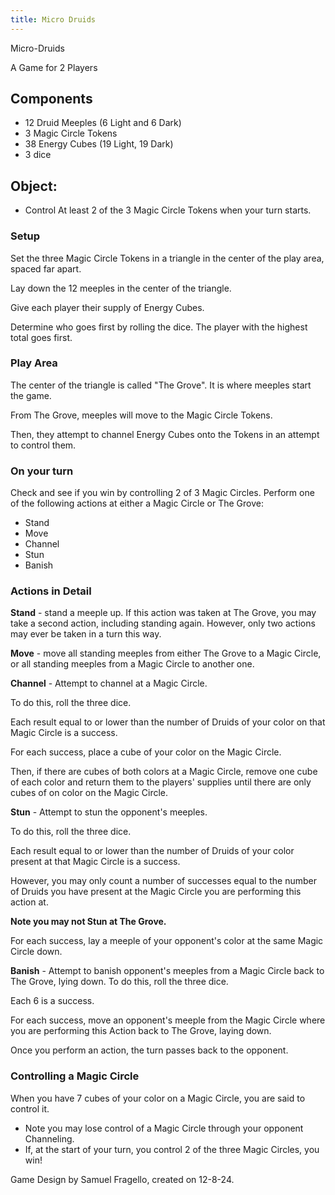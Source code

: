 ```yaml
---
title: Micro Druids
---
```


Micro-Druids 

A Game for 2 Players

## Components

- 12 Druid Meeples (6 Light and 6 Dark)
- 3 Magic Circle Tokens
- 38 Energy Cubes (19 Light, 19 Dark)
- 3 dice

## Object: 

- Control At least 2 of the 3 Magic Circle Tokens when your turn starts.

### Setup

Set the three Magic Circle Tokens in a triangle in the center of the play area, spaced far apart. 

Lay down the 12 meeples in the center of the triangle.

Give each player their supply of Energy Cubes.

Determine who goes first by rolling the dice. The player with the highest total goes first.


### Play Area

The center of the triangle is called "The Grove". It is where meeples start the game. 

From The Grove, meeples will move to the Magic Circle Tokens. 

Then, they attempt to channel Energy Cubes onto the Tokens in an attempt to control them.

### On your turn

Check and see if you win by controlling 2 of 3 Magic Circles.
Perform one of the following actions at either a Magic Circle or The Grove:
 - Stand
 - Move
 - Channel
 - Stun
 - Banish


### Actions in Detail

 **Stand** - stand a meeple up. If this action was taken at The Grove, you may take a second action, including standing again.  However, only two actions may ever be taken in a turn this way.

**Move**  - move all standing meeples from either The Grove to a Magic Circle, or all standing meeples from a Magic Circle to another one.

**Channel** - Attempt to channel at a Magic Circle. 

 To do this, roll the three dice. 

 Each result equal to or lower than the number of Druids of your color on that Magic Circle is a success.

 For each success, place a cube of your color on the Magic Circle.

 Then, if there are cubes of both colors at a Magic Circle, remove one cube of each color and return them to the players' supplies until there are only cubes of on color on the Magic Circle.

 **Stun** - Attempt to stun the opponent's meeples. 

 To do this, roll the three dice.

 Each result equal to or lower than the number of Druids of your color present at that Magic Circle is a success. 

 However, you may only count a number of successes equal to the number of Druids you have present at the Magic Circle you are performing this action at. 

 **Note you may not Stun at The Grove.**

 For each success, lay a meeple of your opponent's color at the same Magic Circle down.

 **Banish** - Attempt to banish opponent's meeples from a Magic Circle back to The Grove, lying down.
 To do this, roll the three dice. 

 Each 6 is a success.

 For each success, move an opponent's meeple from the Magic Circle where you are performing this Action back to The Grove, laying down.

Once you perform an action, the turn passes back to the opponent.

### Controlling a Magic Circle

 When you have 7 cubes of your color on a Magic Circle, you are said to control it. 
- Note you may lose control of a Magic Circle through your opponent Channeling.
- If, at the start of your turn, you control 2 of the three Magic Circles, you win!

Game Design by Samuel Fragello, created on 12-8-24.